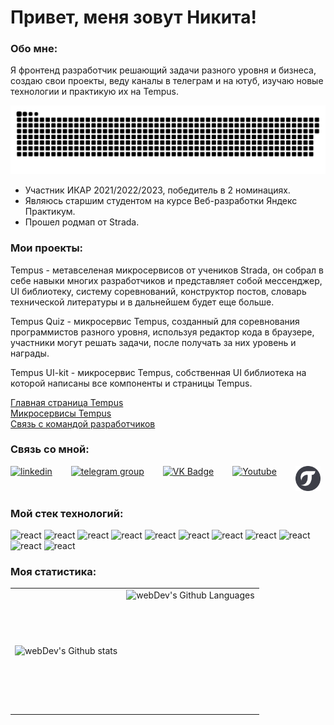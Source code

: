 # Привет, меня зовут Никита!

### Обо мне:

Я фронтенд разработчик решающий задачи разного уровня и бизнеса, создаю свои проекты, веду каналы в телеграм и на ютуб, изучаю новые технологии и практикую их на Tempus.

<p align="center">
 <img width="800" src="Assets/github-snake.svg" alt="snake"/>
</p>

- Участник ИКАР 2021/2022/2023, победитель в 2 номинациях.
- Являюсь старшим студентом на курсе Веб-разработки Яндекс Практикум.
- Прошел родмап от Strada.

### Мои проекты:

Tempus - метавселеная микросервисов от учеников Strada, он собрал в себе навыки многих разработчиков и представляет собой мессенджер, UI библиотеку, систему соревнований, конструктор постов, словарь технической литературы и в дальнейшем будет еще больше.

Tempus Quiz - микросервис Tempus, созданный для соревнования программистов разного уровня, используя редактор кода в браузере, участники могут решать задачи, после получать за них уровень и награды.

Tempus UI-kit - микросервис Tempus, собственная UI библиотека на которой написаны все компоненты и страницы Tempus.

<a href="https://tempus-one-ts.vercel.app/" target="_blank">Главная страница Tempus</a><br/>
<a href="https://tempus-one-ts.vercel.app/Services" target="_blank">Микросервисы Tempus</a><br/>
<a href="https://t.me/NikitaEfimovv" target="_blank">Связь с командой разработчиков</a>

### Связь со мной:

  <div id="badges" style='display:flex; gap:30px;'>
    <a href="https://novokuznetsk.hh.ru/resume/1945b4bcff0cba59800039ed1f6e597437646a" target="_blank">
      <img src="https://i.hh.ru/logos/svg/hh.ru__min_.svg?v=11032019" width="40" height="40" alt="linkedin" />
    </a>
    <a href="https://t.me/NikitaEfimovv" target="_blank">
      <img src="https://cdn-icons-png.flaticon.com/512/2111/2111646.png" width="40" height="40" alt="telegram group" />
    </a>
    <a href="https://vk.com/by_efimov" target="_blank">
      <img src="https://cdn-icons-png.flaticon.com/512/145/145813.png" width="40" height="40" alt="VK Badge"/>
    </a>
		<a href="https://www.youtube.com/@ByEfimov/streams" target="_blank">
      <img src="https://cdn-icons-png.flaticon.com/512/3670/3670147.png" width="40" height="40" alt="Youtube"/>
    </a>
    <a href="https://tempus-one-ts.vercel.app/User/zi3NiI23OSQ7VNkXf3JJfC19agf1" target="_blank" styles="border-radius:50px; overflow: hidden;">
      <img src="Assets/Group 172.svg" width="40" height="40" alt="Zen Badge"/>
    </a>
  </div>

### Мой стек технологий:

![react](https://img.shields.io/badge/-REACT-700CF5?style=for-the-badge&logo=react&logoColor=61DAFB&color=333)
![react](https://img.shields.io/badge/-NEXT-700CF5?style=for-the-badge&logo=nextdotjs&logoColor=000000&color=333)
![react](https://img.shields.io/badge/-VUE-700CF5?style=for-the-badge&logo=vuedotjs&logoColor=4FC08D&color=333)
![react](https://img.shields.io/badge/-NUXT-700CF5?style=for-the-badge&logo=nuxtdotjs&logoColor=00DC82&color=333)
![react](https://img.shields.io/badge/-REDUX-700CF5?style=for-the-badge&logo=redux&logoColor=764ABC&color=333)
![react](https://img.shields.io/badge/-PRETTIER-700CF5?style=for-the-badge&logo=prettier&logoColor=F7B93E&color=333)
![react](https://img.shields.io/badge/-TYPESCRIPT-700CF5?style=for-the-badge&logo=typescript&logoColor=3178C6&color=333)
![react](https://img.shields.io/badge/-firebase-700CF5?style=for-the-badge&logo=firebase&logoColor=FFCA28&color=333)
![react](https://img.shields.io/badge/-NPM-700CF5?style=for-the-badge&logo=npm&logoColor=CB3837&color=333)
![react](https://img.shields.io/badge/-vite-700CF5?style=for-the-badge&logo=vite&logoColor=646CFF&color=333)
![react](https://img.shields.io/badge/-git-700CF5?style=for-the-badge&logo=git&logoColor=F05032&color=333)

### Моя статистика:

<table>
  <tr>
    <td>
      <img align="left" src="http://github-readme-streak-stats.herokuapp.com?user=ByEfimov&theme=dark&background=000000" alt="webDev's Github stats" />
    </td>
    <td>
      <img height="195px" align="right" alt="webDev's Github Languages" src="https://github-readme-stats-sigma-five.vercel.app/api/top-langs/?username=ByEfimov&layout=compact&theme=vision-friendly-dark" />
    </td>
  </tr>
</table>
